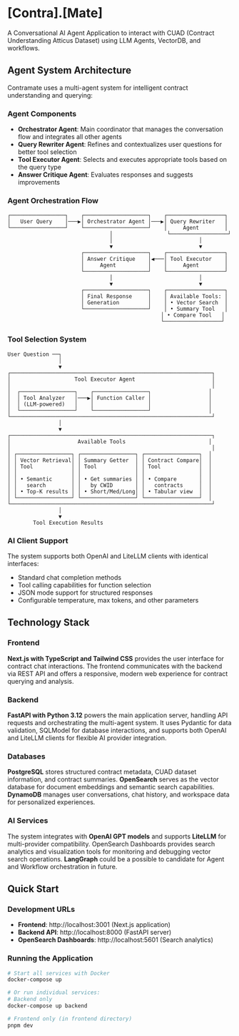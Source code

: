 # [Contra].[Mate]
A Conversational AI Agent Application to interact with CUAD (Contract Understanding Atticus Dataset) using LLM Agents, VectorDB, and workflows.

## Agent System Architecture

Contramate uses a multi-agent system for intelligent contract understanding and querying:

### Agent Components

- **Orchestrator Agent**: Main coordinator that manages the conversation flow and integrates all other agents
- **Query Rewriter Agent**: Refines and contextualizes user questions for better tool selection
- **Tool Executor Agent**: Selects and executes appropriate tools based on the query type
- **Answer Critique Agent**: Evaluates responses and suggests improvements

### Agent Orchestration Flow

```
┌─────────────────┐    ┌────────────────────┐    ┌──────────────────┐
│   User Query    │───▶│ Orchestrator Agent │───▶│ Query Rewriter   │
└─────────────────┘    └────────────────────┘    │     Agent        │
                                │                 └──────────────────┘
                                │                           │
                                ▼                           ▼
                       ┌────────────────────┐    ┌──────────────────┐
                       │ Answer Critique    │◀───│ Tool Executor    │
                       │     Agent          │    │     Agent        │
                       └────────────────────┘    └──────────────────┘
                                │                           │
                                ▼                           ▼
                       ┌────────────────────┐    ┌──────────────────┐
                       │ Final Response     │    │ Available Tools: │
                       │ Generation         │    │ • Vector Search  │
                       └────────────────────┘    │ • Summary Tool   │
                                                │ • Compare Tool   │
                                                └──────────────────┘
```

### Tool Selection System

```
User Question ──┐
                │
                ▼
┌───────────────────────────────────────────────────────────────┐
│                    Tool Executor Agent                        │
│                                                               │
│  ┌─────────────────┐    ┌─────────────────┐                  │
│  │ Tool Analyzer   │───▶│ Function Caller │                  │
│  │ (LLM-powered)   │    │                 │                  │
│  └─────────────────┘    └─────────────────┘                  │
└───────────────────────────────────────────────────────────────┘
                │
                ▼
┌───────────────────────────────────────────────────────────────┐
│                     Available Tools                          │
│                                                               │
│ ┌─────────────────┐ ┌─────────────────┐ ┌─────────────────┐  │
│ │ Vector Retrieval│ │ Summary Getter  │ │ Contract Compare│  │
│ │ Tool            │ │ Tool            │ │ Tool            │  │
│ │                 │ │                 │ │                 │  │
│ │ • Semantic      │ │ • Get summaries │ │ • Compare       │  │
│ │   search        │ │   by CWID       │ │   contracts     │  │
│ │ • Top-K results │ │ • Short/Med/Long│ │ • Tabular view  │  │
│ └─────────────────┘ └─────────────────┘ └─────────────────┘  │
└───────────────────────────────────────────────────────────────┘
                │
                ▼
        Tool Execution Results
```

### AI Client Support

The system supports both OpenAI and LiteLLM clients with identical interfaces:
- Standard chat completion methods
- Tool calling capabilities for function selection
- JSON mode support for structured responses
- Configurable temperature, max tokens, and other parameters

## Technology Stack

### Frontend
**Next.js with TypeScript and Tailwind CSS** provides the user interface for contract chat interactions. The frontend communicates with the backend via REST API and offers a responsive, modern web experience for contract querying and analysis.

### Backend
**FastAPI with Python 3.12** powers the main application server, handling API requests and orchestrating the multi-agent system. It uses Pydantic for data validation, SQLModel for database interactions, and supports both OpenAI and LiteLLM clients for flexible AI provider integration.

### Databases
**PostgreSQL** stores structured contract metadata, CUAD dataset information, and contract summaries. **OpenSearch** serves as the vector database for document embeddings and semantic search capabilities. **DynamoDB** manages user conversations, chat history, and workspace data for personalized experiences.

### AI Services
The system integrates with **OpenAI GPT models** and supports **LiteLLM** for multi-provider compatibility. OpenSearch Dashboards provides search analytics and visualization tools for monitoring and debugging vector search operations. **LangGraph** could be a possible to candidate for Agent and Workflow orchestration in future.

## Quick Start

### Development URLs
- **Frontend**: http://localhost:3001 (Next.js application)
- **Backend API**: http://localhost:8000 (FastAPI server)
- **OpenSearch Dashboards**: http://localhost:5601 (Search analytics)

### Running the Application
```bash
# Start all services with Docker
docker-compose up

# Or run individual services:
# Backend only
docker-compose up backend

# Frontend only (in frontend directory)
pnpm dev
```